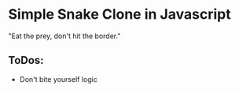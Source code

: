 # Simple Snake Clone in Javascript

"Eat the prey, don't hit the border."

## ToDos:

- Don't bite yourself logic
